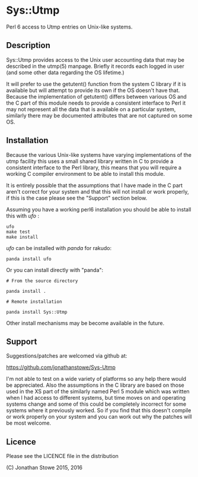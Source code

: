 # Sys::Utmp

Perl 6 access to Utmp entries on Unix-like systems.

## Description

Sys::Utmp provides access to the Unix user accounting data that may be
described in the utmp(5) manpage.  Briefly it records each logged in
user (and some other data regarding the OS lifetime.)

It will prefer to use the getutent() function from the system C library
if it is available but will attempt to provide its own if the OS doesn't
have that. Because the implementation of getutent() differs between
various OS and the C part of this module needs to provide a consistent
interface to Perl it may not represent all the data that is available on
a particular system, similarly there may be documented attributes that
are not captured on some OS.

## Installation

Because the various Unix-like systems have varying implementations of the
utmp facility this uses a small shared library written in C to provide a
consistent interface to the Perl library, this means that you will require
a working C compiler environment to be able to install this module.

It is entirely possible that the assumptions that I have made in the C
part aren't correct for your system and that this will not install or
work properly, if this is the case please see the "Support" section below.

Assuming you have a working perl6 installation you should be able to
install this with *ufo* :

    ufo
    make test
    make install

*ufo* can be installed with *panda* for rakudo:

    panda install ufo

Or you can install directly with "panda":

    # From the source directory
   
    panda install .

    # Remote installation

    panda install Sys::Utmp

Other install mechanisms may be become available in the future.

## Support

Suggestions/patches are welcomed via github at:

   https://github.com/jonathanstowe/Sys-Utmp

I'm not able to test on a wide variety of platforms so any help there would be 
appreciated. Also the assumptions in the C library are based on those used
in the XS part of the similarly named Perl 5 module which was written when
I had access to different systems, but time moves on and operating systems
change and some of this could be completely incorrect for some systems where
it previously worked.  So if you find that this doesn't compile or work
properly on your system and you can work out why the patches will be most
welcome.

## Licence

Please see the LICENCE file in the distribution

(C) Jonathan Stowe 2015, 2016
